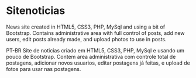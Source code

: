 # Sitenoticias

News site created in HTML5, CSS3, PHP, MySql and using a bit of Bootstrap. Contains administrative area with full control of posts, add new users, edit posts already made, and upload photos to use in posts. 


PT-BR
Site de noticias criado em HTML5, CSS3, PHP, MySql e usando um pouco de Bootstrap. Contem area administrativa com controle total de postagens, adicionar novos usuarios, editar postagens já feitas, e upload de fotos para usar nas postagens.

